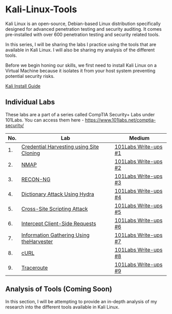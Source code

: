 # Kali-Linux-Tools

Kali Linux is an open-source, Debian-based Linux distribution specifically designed for advanced penetration testing and security auditing. It comes pre-installed with over 600 penetration testing and security related tools.

In this series, I will be sharing the labs I practice using the tools that are available in Kali Linux. I will also be sharing my analysis of the different tools.

Before we begin honing our skills, we first need to install Kali Linux on a Virtual Machine because it isolates it from your host system preventing potential security risks.

<a href="https://medium.com/@sai.kantamuneni/install-kali-linux-in-oracle-virtualbox-8af03c228ddd">Kali Install Guide</a>

## Individual Labs

These labs are a part of a series called CompTIA Security+ Labs under 101Labs. You can access them here - https://www.101labs.net/comptia-security/

|No. |Lab           |Medium               |
|----|--------------|---------------------|
|1.  |<a href="https://github.com/sai-kantamuneni/Kali-Linux-Tools/tree/main/Labs/1.%20Credential%20Harvesting%20Using%20Site%20Cloning">Credential Harvesting using Site Cloning|<a href="https://medium.com/@sai.kantamuneni/db9b54dbdb37">101Labs Write-ups #1</a>|
|2.  |<a href="https://github.com/sai-kantamuneni/Kali-Linux-Tools/tree/main/Labs/2.%20Nmap">NMAP</a>|<a href="https://medium.com/@sai.kantamuneni/94c012e15599">101Labs Write-ups #2</a>|
|3.  |<a href="https://github.com/sai-kantamuneni/Kali-Linux-Tools/tree/main/Labs/3.%20RECON-NG">RECON-NG</a>|<a href="https://medium.com/@sai.kantamuneni/d7ed57086cad">101Labs Write-ups #3</a>|
|4.  |<a href="https://github.com/sai-kantamuneni/Kali-Linux-Tools/tree/main/Labs/4.%20Dictionary%20Attacks%20using%20Hydra">Dictionary Attack Using Hydra</a>|<a href="https://medium.com/@sai.kantamuneni/6b03da462168">101Labs Write-ups #4</a>|
|5.  |<a href="https://github.com/sai-kantamuneni/Kali-Linux-Tools/tree/main/Labs/5.%20Cross-Site%20Scripting%20Attack">Cross-Site Scripting Attack</a>|<a href="https://medium.com/@sai.kantamuneni/791739e58b56">101Labs Write-ups #5</a>|
|6.  |<a href="https://github.com/sai-kantamuneni/Kali-Linux-Tools/tree/main/Labs/6.%20Intercept%20Client-Side%20Requests">Intercept Client-Side Requests</a>|<a href="https://medium.com/@sai.kantamuneni/101labs-write-ups-6-intercept-client-side-requests-ff9972abc5b4">101Labs Write-ups #6</a>|
|7.  |<a href="https://github.com/sai-kantamuneni/Kali-Linux-Tools/tree/main/Labs/7.%20Information%20Gathering%20Using%20theHarvester">Information Gathering Using theHarvester</a>|<a href="https://medium.com/@sai.kantamuneni/101labs-write-ups-7-information-gathering-using-theharvester-f5c393ee4d14">101Labs Write-ups #7</a>|
|8.  |<a href="https://github.com/sai-kantamuneni/Kali-Linux-Tools/tree/main/Labs/8.%20cURL">cURL</a>|<a href="https://medium.com/@sai.kantamuneni/101labs-write-ups-8-curl-67e0f68288bd">101Labs Write-ups #8</a>|
|9.  |<a href="https://github.com/sai-kantamuneni/Kali-Linux-Tools/tree/main/Labs/9.%20traceroute">Traceroute</a>|<a href="https://medium.com/@sai.kantamuneni/101labs-write-ups-9-traceroute-f775f7eb0ded">101Labs Write-ups #9</a>|

## Analysis of Tools (Coming Soon)

In this section, I will be attempting to provide an in-depth analysis of my research into the different tools available in Kali Linux.
